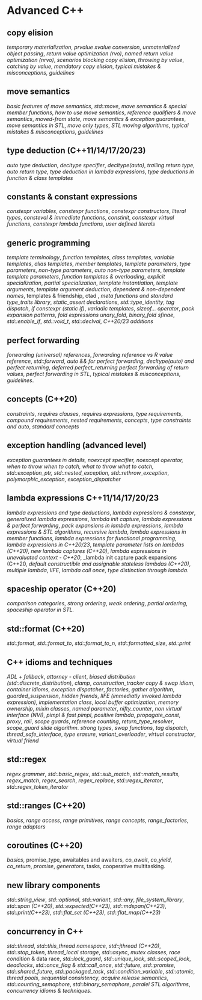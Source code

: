 # Advanced C++

## copy elision
_temporary materialization_, 
_prvalue xvalue conversion_, 
_unmaterialized object passing_, 
_return value optimization (rvo)_, 
_named return value optimization (nrvo)_, 
_scenarios blocking copy elision_, 
_throwing by value_, 
_catching by value_, 
_mandatory copy elision_, 
_typical mistakes & misconceptions, guidelines_

## move semantics
_basic features of move semantics_, _std::move_, _move semantics & special member functions_, _how to use move semantics_, _reference qualifiers & move semantics_, _moved-from state_, _move semantics & exception guarantees_, _move semantics in STL_, _move only types_, _STL moving algorithms_, _typical mistakes & misconceptions_, _guidelines_

## type deduction (C++11/14/17/20/23)
_auto type deduction_, _decltype specifier_, _decltype(auto)_, _trailing return type_, _auto return type_, _type deduction in lambda expressions_, _type deductions in function & class templates_

## constants & constant expressions
_constexpr variables_, _constexpr functions_, _constexpr constructors_, _literal types_, _consteval & immediate functions_, _constinit_, _constexpr virtual functions_, _constexpr lambda functions_, _user defined literals_

## generic programming

_template terminology_, 
_function templates_, 
_class templates_, 
_variable templates_, 
_alias templates_, 
_member templates_, 
_template parameters_, 
_type parameters_, 
_non-type parameters_, 
_auto non-type parameters_, 
_template template parameters_, 
_function templates & overloading_, 
_explicit specialization_, 
_partial specialization_, 
_template instantiation_, 
_template arguments_, 
_template argument deduction_, 
_dependent & non-dependent names_, templates & friendship, ctad , 
_meta functions and standard type_traits library_, 
_static_assert declarations_,
_std::type_identity_, 
_tag dispatch_, 
_if constexpr (static if)_, 
_variadic templates_, 
_sizeof... operator_, 
_pack expansion patterns_, 
_fold expressions_
_unary_fold_,
_binary_fold_
_sfinae_, 
_std::enable_if_, 
_std::void_t_, 
_std::declval_, 
_C++20/23 additions_

## perfect forwarding
_forwarding (universal) references_, 
_forwarding reference vs R value reference_, 
_std::forward_, 
_auto && for perfect forwarding_, 
_decltype(auto) and perfect returning_, 
_deferred perfect_returning_
_perfect forwarding of return values_, 
_perfect forwarding in STL_, 
_typical mistakes & misconceptions_, 
_guidelines_.

## concepts (C++20)
_constraints_, _requires clauses_, _requires expressions_, _type requirements_, _compound requirements_, _nested requirements_, _concepts_, _type constraints and auto_, _standard concepts_ 

## exception handling (advanced level)
_exception guarantees in details, noexcept specifier, noexcept operator, when to throw when to catch, what to throw what to catch, std::exception_ptr, std::nested_exception, std::rethrow_exception_, _polymorphic_exception_, _exception_dispatcher_

## lambda expressions C++11/14/17/20/23
_lambda expressions and type deductions_, 
_lambda expressions & constexpr_, 
_generalized lambda expressions_, 
_lambda init capture_, 
_lambda expressions & perfect forwarding_, 
_pack expansions in lambda expressions_, 
_lambda expressions & STL algorithms_, 
_recursive lambda_, 
_lambda expressions in member functions_, 
_lambda expressions for functional programming_, 
_lambda expressions in C++20/23_, 
_template parameter lists on lambdas (C++20)_, 
_new lambda captures (C++20)_, 
_lambda expressions in unevaluated context - C++20_, 
_lambda init capture pack expansions (C++20, 
_default constructible and assignable stateless lambdas (C++20)_, 
_multiple lambda_, 
_IIFE_, 
_lambda call once_, 
_type distinction through lambda_.

## spaceship operator (C++20) 
_comparison categories_, _strong ordering_, _weak ordering_, _partial ordering_, _spaceship operator in STL._

## std::format (C++20)
_std::format_, 
_std::format_to_, 
_std::format_to_n_, 
_std::formatted_size_, 
_std::print_

## C++ idioms and techniques
_ADL + fallback_, 
_attorney - client_, 
_biased distribution (std::discrete_distribution_), 
_clamp_,
_construction_tracker_
_copy & swap idiom_, 
_container idioms_, 
_exception dispatcher_, 
_factories_, 
_gather algorithm_, 
_guarded_suspension_, 
_hidden friends_, 
_IIFE (immediatly invoked lambda expression)_, 
_implementation class_, 
_local buffer optimization_, 
_memory ownership_, 
_mixin classes_, 
_named parameter_, 
_nifty_counter_,
_non virtual interface (NVI)_,
_pimpl & fast pimpl_, 
_positive lambda_, 
_propagate_const_, 
_proxy_, 
_raii_, 
_scope guards_, 
_reference counting_, 
_return_type_resolver_,
_scope_guard_
_slide algorithm_.
_strong types_, 
_swap functions_, 
_tag dispatch_, 
_thread_safe_interface_,
_type erasure_, 
_variant_overloader_,
_virtual constructor_, 
_virtual friend_

<!---
## compiler optimizations
_automatic vectorization_, _common subexpression elimination (CSE)_, _constant folding_, _constant propagation_, _dead code elimination_, _function inlining_, _interprocedural analysis and optimization_, _loop-invariant dode motion_, _loop inversion_, _loop unrolling_, _memory to register promotion_, _procedure integration_, _register allocation_      
--->                                                  
## std::regex
_regex grammer_, _std::basic_regex_, _std::sub_match_, _std::match_results_, _regex_match_, _regex_search_, _regex_replace_, _std::regex_iterator_, _std::regex_token_iterator_

## std::ranges (C++20)
_basics_, _range access_, _range primitives_, _range concepts_, _range_factories_, _range adaptors_

## coroutines (C++20)
_basics_, promise_type, awaitables and awaiters, _co_await_, _co_yield_, _co_return_, _promise_, _generators_, tasks, cooperative multitasking.

## new library components
_std::string_view_, 
_std::optional_, 
_std::variant_, 
_std::any_, 
_file_system_library_, 
_std::span (C++20)_, 
_std::expected(C++23)_, 
_std::mdspan(C++23)_, 
_std::print(C++23)_, 
_std::flat_set (C++23)_, 
_std::flat_map(C++23)_
 
## concurrency in C++
_std::thread_, 
_std::this_thread namespace_, 
_std::jthread (C++20)_, 
_std::stop_token_, 
_thread_local storage_, 
_std::async_, 
_mutex classes_, 
_race condition_ & data race, 
_std::lock_guard_, 
_std::unique_lock_, 
_std::scoped_lock_, 
_deadlocks_, 
_std::once_flag & std::call_once_, 
_std::future_, 
_std::promise_, 
_std::shared_future_, 
_std::packaged_task_, 
_std::condition_variable_, 
_std::atomic_, 
_thread pools_, 
_sequential consistency_,
_acquire release semantics_,
_std::counting_semaphore_,
_std::binary_semaphore_, 
_paralel STL algorithms_,
_concurrency idioms & techniques_. 
